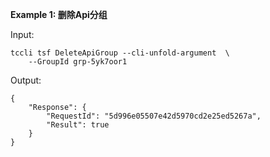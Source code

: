 **Example 1: 删除Api分组**



Input: 

```
tccli tsf DeleteApiGroup --cli-unfold-argument  \
    --GroupId grp-5yk7oor1
```

Output: 
```
{
    "Response": {
        "RequestId": "5d996e05507e42d5970cd2e25ed5267a",
        "Result": true
    }
}
```

